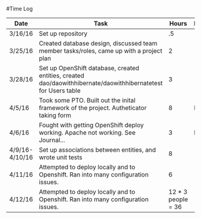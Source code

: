 #Time Log

| Date  | Task   | Hours  | Notes   |
|-------|--------|--------|---------|
| 3/16/16 | Set up repository | .5 | |
| 3/25/16 | Created database design, discussed team member tasks/roles, came up with a project plan | 2 | |
| 3/28/16 | Set up OpenShift database, created entities, created dao/daowithhibernate/daowithhibernatetest for Users table | 3 | |
| 4/5/16 | Took some PTO. Built out the inital framework of the project. Autheticator taking form | 8 | B |
| 4/6/16 | Fought with getting OpenShift deploy working. Apache not working. See Journal... | 3 | B |
| 4/9/16-4/10/16 | Set up associations between entities, and wrote unit tests | 8 | |
| 4/11/16 | Attempted to deploy locally and to Openshift. Ran into many configuration issues. | 6 | |
| 4/12/16 | Attempted to deploy locally and to Openshift. Ran into many configuration issues. | 12 * 3 people = 36 | |
